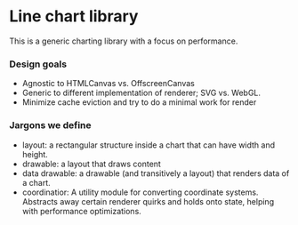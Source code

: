 # Line chart library

This is a generic charting library with a focus on performance.

### Design goals

- Agnostic to HTMLCanvas vs. OffscreenCanvas
- Generic to different implementation of renderer; SVG vs. WebGL.
- Minimize cache eviction and try to do a minimal work for render

### Jargons we define

- layout: a rectangular structure inside a chart that can have width and height.
- drawable: a layout that draws content
- data drawable: a drawable (and transitively a layout) that renders data of a chart.
- coordinatior: A utility module for converting coordinate systems. Abstracts away certain renderer quirks and holds onto state, helping with performance optimizations.

